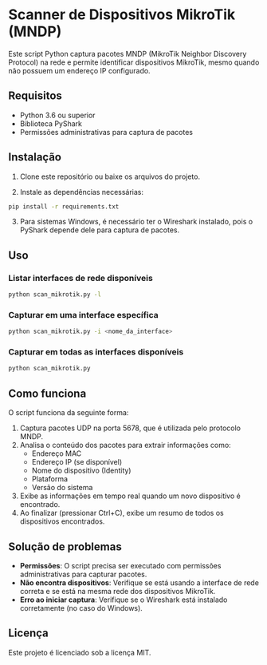 # Scanner de Dispositivos MikroTik (MNDP)

Este script Python captura pacotes MNDP (MikroTik Neighbor Discovery Protocol) na rede e permite identificar dispositivos MikroTik, mesmo quando não possuem um endereço IP configurado.

## Requisitos

- Python 3.6 ou superior
- Biblioteca PyShark
- Permissões administrativas para captura de pacotes

## Instalação

1. Clone este repositório ou baixe os arquivos do projeto.

2. Instale as dependências necessárias:

```bash
pip install -r requirements.txt
```

3. Para sistemas Windows, é necessário ter o Wireshark instalado, pois o PyShark depende dele para captura de pacotes.

## Uso

### Listar interfaces de rede disponíveis

```bash
python scan_mikrotik.py -l
```

### Capturar em uma interface específica

```bash
python scan_mikrotik.py -i <nome_da_interface>
```

### Capturar em todas as interfaces disponíveis

```bash
python scan_mikrotik.py
```

## Como funciona

O script funciona da seguinte forma:

1. Captura pacotes UDP na porta 5678, que é utilizada pelo protocolo MNDP.
2. Analisa o conteúdo dos pacotes para extrair informações como:
   - Endereço MAC
   - Endereço IP (se disponível)
   - Nome do dispositivo (Identity)
   - Plataforma
   - Versão do sistema
3. Exibe as informações em tempo real quando um novo dispositivo é encontrado.
4. Ao finalizar (pressionar Ctrl+C), exibe um resumo de todos os dispositivos encontrados.

## Solução de problemas

- **Permissões**: O script precisa ser executado com permissões administrativas para capturar pacotes.
- **Não encontra dispositivos**: Verifique se está usando a interface de rede correta e se está na mesma rede dos dispositivos MikroTik.
- **Erro ao iniciar captura**: Verifique se o Wireshark está instalado corretamente (no caso do Windows).

## Licença

Este projeto é licenciado sob a licença MIT. 